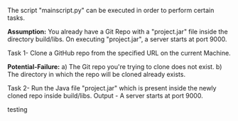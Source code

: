 The script "mainscript.py" can be executed in order to perform certain tasks. 

**Assumption:** You already have a Git Repo with a "project.jar" file inside the directory build/libs. On executing "project.jar", a server starts at port 9000.

Task 1- Clone a GitHub repo from the specified URL on the current Machine.

**Potential-Failure:** a) The Git repo you're trying to clone does not exist.  b) The directory in which the repo will be cloned already exists.

Task 2- Run the Java file "project.jar" which is present inside the newly cloned repo inside build/libs. Output - A server starts at port 9000.



testing
